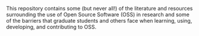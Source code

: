 This repository contains some (but never all!) of the literature and resources surrounding the use of Open Source Software (OSS) in research and some of the barriers that graduate students and others face when learning, using, developing, and contributing to OSS.
